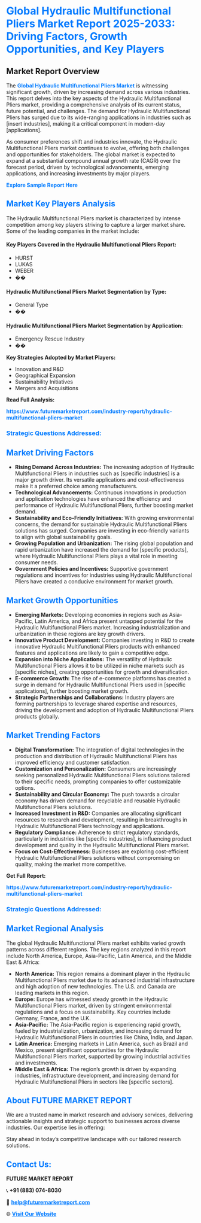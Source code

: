 <h1 style="color: #007BFF;">Global Hydraulic Multifunctional Pliers Market Report 2025-2033: Driving Factors, Growth Opportunities, and Key Players</h1>

<section id="overview">
<h2>Market Report Overview</h2>
<p>The <a href="https://www.futuremarketreport.com/industry-report/hydraulic-multifunctional-pliers-market" style="color: #007BFF; text-decoration: none;"><strong>Global Hydraulic Multifunctional Pliers Market</strong></a> is witnessing significant growth, driven by increasing demand across various industries. This report delves into the key aspects of the Hydraulic Multifunctional Pliers market, providing a comprehensive analysis of its current status, future potential, and challenges. The demand for Hydraulic Multifunctional Pliers has surged due to its wide-ranging applications in industries such as [insert industries], making it a critical component in modern-day [applications].</p>
<p>As consumer preferences shift and industries innovate, the Hydraulic Multifunctional Pliers market continues to evolve, offering both challenges and opportunities for stakeholders. The global market is expected to expand at a substantial compound annual growth rate (CAGR) over the forecast period, driven by technological advancements, emerging applications, and increasing investments by major players.</p>
</section>

<section id="overview">
<p><a href="https://www.futuremarketreport.com/request-sample/reportId=113671" style="color: #007BFF; text-decoration: none;"><strong>Explore Sample Report Here</strong></a></p>
</section>

<section id="key-players">
<h2 style="color: #007BFF;">Market Key Players Analysis</h2>
<p>The Hydraulic Multifunctional Pliers market is characterized by intense competition among key players striving to capture a larger market share. Some of the leading companies in the market include:</p>
<h4>Key Players Covered in the Hydraulic Multifunctional Pliers Report:</h4>
<ul><li>HURST</li><li>LUKAS</li><li>WEBER</li><li>��</li></ul>
<h4>Hydraulic Multifunctional Pliers Market Segmentation by Type:</h4>
<ul><li>General Type</li><li>��</li></ul>

<h4>Hydraulic Multifunctional Pliers Market Segmentation by Application:</h4>
<ul><li>Emergency Rescue Industry</li><li>��</li></ul>
<p><strong>Key Strategies Adopted by Market Players:</strong></p>
<ul>
<li>Innovation and R&D</li>
<li>Geographical Expansion</li>
<li>Sustainability Initiatives</li>
<li>Mergers and Acquisitions</li>
</ul>
</section>

<section>
<p><strong>Read Full Analysis: </strong></p><a href="https://www.futuremarketreport.com/industry-report/hydraulic-multifunctional-pliers-market" style="color: #007BFF; text-decoration: none;"><strong>https://www.futuremarketreport.com/industry-report/hydraulic-multifunctional-pliers-market</strong></a>
<h3 style="color: #007BFF;">Strategic Questions Addressed:</h3>
</section>

<section id="driving-factors">
<h2 style="color: #007BFF;">Market Driving Factors</h2>
<ul>
<li><strong>Rising Demand Across Industries:</strong> The increasing adoption of Hydraulic Multifunctional Pliers in industries such as [specific industries] is a major growth driver. Its versatile applications and cost-effectiveness make it a preferred choice among manufacturers.</li>
<li><strong>Technological Advancements:</strong> Continuous innovations in production and application technologies have enhanced the efficiency and performance of Hydraulic Multifunctional Pliers, further boosting market demand.</li>
<li><strong>Sustainability and Eco-Friendly Initiatives:</strong> With growing environmental concerns, the demand for sustainable Hydraulic Multifunctional Pliers solutions has surged. Companies are investing in eco-friendly variants to align with global sustainability goals.</li>
<li><strong>Growing Population and Urbanization:</strong> The rising global population and rapid urbanization have increased the demand for [specific products], where Hydraulic Multifunctional Pliers plays a vital role in meeting consumer needs.</li>
<li><strong>Government Policies and Incentives:</strong> Supportive government regulations and incentives for industries using Hydraulic Multifunctional Pliers have created a conducive environment for market growth.</li>
</ul>
</section>

<section id="growth-opportunities">
<h2 style="color: #007BFF;">Market Growth Opportunities</h2>
<ul>
<li><strong>Emerging Markets:</strong> Developing economies in regions such as Asia-Pacific, Latin America, and Africa present untapped potential for the Hydraulic Multifunctional Pliers market. Increasing industrialization and urbanization in these regions are key growth drivers.</li>
<li><strong>Innovative Product Development:</strong> Companies investing in R&D to create innovative Hydraulic Multifunctional Pliers products with enhanced features and applications are likely to gain a competitive edge.</li>
<li><strong>Expansion into Niche Applications:</strong> The versatility of Hydraulic Multifunctional Pliers allows it to be utilized in niche markets such as [specific niches], creating opportunities for growth and diversification.</li>
<li><strong>E-commerce Growth:</strong> The rise of e-commerce platforms has created a surge in demand for Hydraulic Multifunctional Pliers used in [specific applications], further boosting market growth.</li>
<li><strong>Strategic Partnerships and Collaborations:</strong> Industry players are forming partnerships to leverage shared expertise and resources, driving the development and adoption of Hydraulic Multifunctional Pliers products globally.</li>
</ul>
</section>

<section id="trending-factors">
<h2 style="color: #007BFF;">Market Trending Factors</h2>
<ul>
<li><strong>Digital Transformation:</strong> The integration of digital technologies in the production and distribution of Hydraulic Multifunctional Pliers has improved efficiency and customer satisfaction.</li>
<li><strong>Customization and Personalization:</strong> Consumers are increasingly seeking personalized Hydraulic Multifunctional Pliers solutions tailored to their specific needs, prompting companies to offer customizable options.</li>
<li><strong>Sustainability and Circular Economy:</strong> The push towards a circular economy has driven demand for recyclable and reusable Hydraulic Multifunctional Pliers solutions.</li>
<li><strong>Increased Investment in R&D:</strong> Companies are allocating significant resources to research and development, resulting in breakthroughs in Hydraulic Multifunctional Pliers technology and applications.</li>
<li><strong>Regulatory Compliance:</strong> Adherence to strict regulatory standards, particularly in industries like [specific industries], is influencing product development and quality in the Hydraulic Multifunctional Pliers market.</li>
<li><strong>Focus on Cost-Effectiveness:</strong> Businesses are exploring cost-efficient Hydraulic Multifunctional Pliers solutions without compromising on quality, making the market more competitive.</li>
</ul>
</section>

<section>
<p><strong>Get Full Report: </strong></p><a href="https://www.futuremarketreport.com/industry-report/hydraulic-multifunctional-pliers-market" style="color: #007BFF; text-decoration: none;"><strong>https://www.futuremarketreport.com/industry-report/hydraulic-multifunctional-pliers-market</strong></a>
<h3 style="color: #007BFF;">Strategic Questions Addressed:</h3>
</section>


<section id="regional-analysis">
<h2 style="color: #007BFF;">Market Regional Analysis</h2>
<p>The global Hydraulic Multifunctional Pliers market exhibits varied growth patterns across different regions. The key regions analyzed in this report include North America, Europe, Asia-Pacific, Latin America, and the Middle East & Africa:</p>
<ul>
<li><strong>North America:</strong> This region remains a dominant player in the Hydraulic Multifunctional Pliers market due to its advanced industrial infrastructure and high adoption of new technologies. The U.S. and Canada are leading markets in this region.</li>
<li><strong>Europe:</strong> Europe has witnessed steady growth in the Hydraulic Multifunctional Pliers market, driven by stringent environmental regulations and a focus on sustainability. Key countries include Germany, France, and the U.K.</li>
<li><strong>Asia-Pacific:</strong> The Asia-Pacific region is experiencing rapid growth, fueled by industrialization, urbanization, and increasing demand for Hydraulic Multifunctional Pliers in countries like China, India, and Japan.</li>
<li><strong>Latin America:</strong> Emerging markets in Latin America, such as Brazil and Mexico, present significant opportunities for the Hydraulic Multifunctional Pliers market, supported by growing industrial activities and investments.</li>
<li><strong>Middle East & Africa:</strong> The region’s growth is driven by expanding industries, infrastructure development, and increasing demand for Hydraulic Multifunctional Pliers in sectors like [specific sectors].</li>
</ul>
</section>

<footer>
<h2 style="color: #007BFF;">About FUTURE MARKET REPORT</h2>
<p>We are a trusted name in market research and advisory services, delivering actionable insights and strategic support to businesses across diverse industries. Our expertise lies in offering:</p>

<p>Stay ahead in today’s competitive landscape with our tailored research solutions.</p>

<h2 style="color: #007BFF;">Contact Us:</h2>
<p><strong>FUTURE MARKET REPORT</strong></p>
<p>📞 <strong>+91 (883) 074-8030</strong></p>
<p>📧 <strong><a href="mailto:help@futuremarketreport.com" style="color: #007BFF;">help@futuremarketreport.com</a></strong></p>
<p>🌐 <strong><a href="https://www.futuremarketreport.com/" style="color: #007BFF;">Visit Our Website</a></strong></p>
</footer>